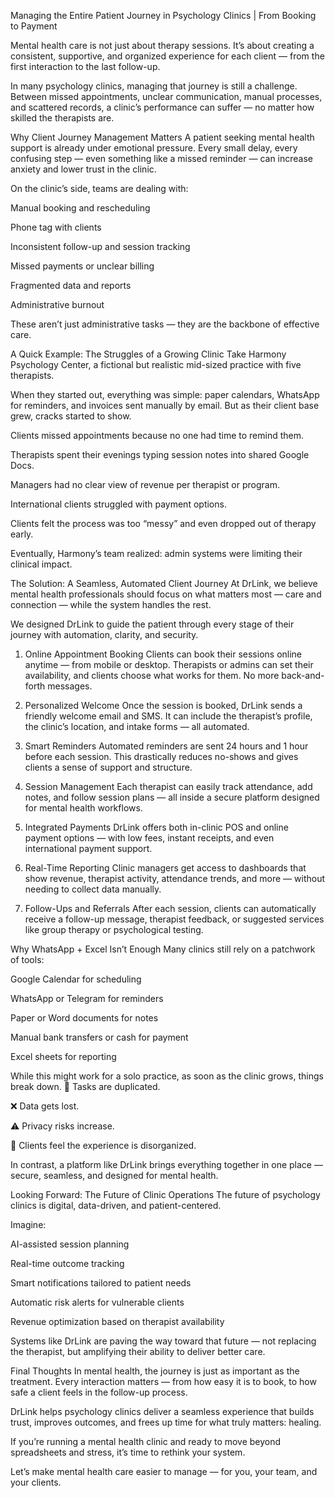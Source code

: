 Managing the Entire Patient Journey in Psychology Clinics | From Booking to Payment

Mental health care is not just about therapy sessions. It’s about creating a consistent, supportive, and organized experience for each client — from the first interaction to the last follow-up.

In many psychology clinics, managing that journey is still a challenge. Between missed appointments, unclear communication, manual processes, and scattered records, a clinic’s performance can suffer — no matter how skilled the therapists are.

Why Client Journey Management Matters
A patient seeking mental health support is already under emotional pressure. Every small delay, every confusing step — even something like a missed reminder — can increase anxiety and lower trust in the clinic.

On the clinic’s side, teams are dealing with:

Manual booking and rescheduling

Phone tag with clients

Inconsistent follow-up and session tracking

Missed payments or unclear billing

Fragmented data and reports

Administrative burnout

These aren’t just administrative tasks — they are the backbone of effective care.

A Quick Example: The Struggles of a Growing Clinic
Take Harmony Psychology Center, a fictional but realistic mid-sized practice with five therapists.

When they started out, everything was simple: paper calendars, WhatsApp for reminders, and invoices sent manually by email. But as their client base grew, cracks started to show.

Clients missed appointments because no one had time to remind them.

Therapists spent their evenings typing session notes into shared Google Docs.

Managers had no clear view of revenue per therapist or program.

International clients struggled with payment options.

Clients felt the process was too “messy” and even dropped out of therapy early.

Eventually, Harmony’s team realized: admin systems were limiting their clinical impact.

The Solution: A Seamless, Automated Client Journey
At DrLink, we believe mental health professionals should focus on what matters most — care and connection — while the system handles the rest.

We designed DrLink to guide the patient through every stage of their journey with automation, clarity, and security.

1. Online Appointment Booking
Clients can book their sessions online anytime — from mobile or desktop. Therapists or admins can set their availability, and clients choose what works for them. No more back-and-forth messages.

2. Personalized Welcome
Once the session is booked, DrLink sends a friendly welcome email and SMS. It can include the therapist’s profile, the clinic’s location, and intake forms — all automated.

3. Smart Reminders
Automated reminders are sent 24 hours and 1 hour before each session. This drastically reduces no-shows and gives clients a sense of support and structure.

4. Session Management
Each therapist can easily track attendance, add notes, and follow session plans — all inside a secure platform designed for mental health workflows.

5. Integrated Payments
DrLink offers both in-clinic POS and online payment options — with low fees, instant receipts, and even international payment support.

6. Real-Time Reporting
Clinic managers get access to dashboards that show revenue, therapist activity, attendance trends, and more — without needing to collect data manually.

7. Follow-Ups and Referrals
After each session, clients can automatically receive a follow-up message, therapist feedback, or suggested services like group therapy or psychological testing.

Why WhatsApp + Excel Isn’t Enough
Many clinics still rely on a patchwork of tools:

Google Calendar for scheduling

WhatsApp or Telegram for reminders

Paper or Word documents for notes

Manual bank transfers or cash for payment

Excel sheets for reporting

While this might work for a solo practice, as soon as the clinic grows, things break down.
🔁 Tasks are duplicated.

❌ Data gets lost.

⚠️ Privacy risks increase.

💬 Clients feel the experience is disorganized.

In contrast, a platform like DrLink brings everything together in one place — secure, seamless, and designed for mental health.

Looking Forward: The Future of Clinic Operations
The future of psychology clinics is digital, data-driven, and patient-centered.

Imagine:

AI-assisted session planning

Real-time outcome tracking

Smart notifications tailored to patient needs

Automatic risk alerts for vulnerable clients

Revenue optimization based on therapist availability

Systems like DrLink are paving the way toward that future — not replacing the therapist, but amplifying their ability to deliver better care.

Final Thoughts
In mental health, the journey is just as important as the treatment.
Every interaction matters — from how easy it is to book, to how safe a client feels in the follow-up process.

DrLink helps psychology clinics deliver a seamless experience that builds trust, improves outcomes, and frees up time for what truly matters: healing.

If you’re running a mental health clinic and ready to move beyond spreadsheets and stress, it’s time to rethink your system.

Let’s make mental health care easier to manage — for you, your team, and your clients.
